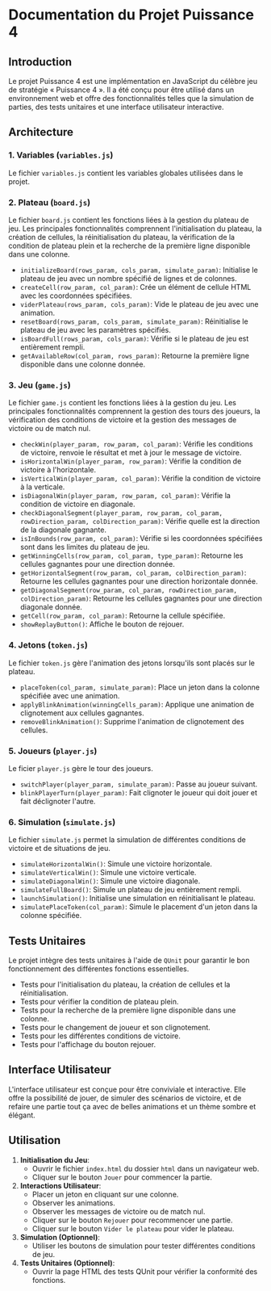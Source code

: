 # Documentation du Projet Puissance 4

## Introduction

Le projet Puissance 4 est une implémentation en JavaScript du célèbre jeu de stratégie « Puissance 4 ». Il a été conçu pour être utilisé dans un environnement web et offre des fonctionnalités telles que la simulation de parties, des tests unitaires et une interface utilisateur interactive.

## Architecture

### 1. **Variables (`variables.js`)**

Le fichier `variables.js` contient les variables globales utilisées dans le projet.

### 2. **Plateau (`board.js`)**

Le fichier `board.js` contient les fonctions liées à la gestion du plateau de jeu. Les principales fonctionnalités comprennent l'initialisation du plateau, la création de cellules, la réinitialisation du plateau, la vérification de la condition de plateau plein et la recherche de la première ligne disponible dans une colonne.

- `initializeBoard(rows_param, cols_param, simulate_param)`: Initialise le plateau de jeu avec un nombre spécifié de lignes et de colonnes.
- `createCell(row_param, col_param)`: Crée un élément de cellule HTML avec les coordonnées spécifiées.
- `viderPlateau(rows_param, cols_param)`: Vide le plateau de jeu avec une animation.
- `resetBoard(rows_param, cols_param, simulate_param)`: Réinitialise le plateau de jeu avec les paramètres spécifiés.
- `isBoardFull(rows_param, cols_param)`: Vérifie si le plateau de jeu est entièrement rempli.
- `getAvailableRow(col_param, rows_param)`: Retourne la première ligne disponible dans une colonne donnée.

### 3. **Jeu (`game.js`)**

Le fichier `game.js` contient les fonctions liées à la gestion du jeu. Les principales fonctionnalités comprennent la gestion des tours des joueurs, la vérification des conditions de victoire et la gestion des messages de victoire ou de match nul.

- `checkWin(player_param, row_param, col_param)`: Vérifie les conditions de victoire, renvoie le résultat et met à jour le message de victoire.
- `isHorizontalWin(player_param, row_param)`: Vérifie la condition de victoire à l'horizontale.
- `isVerticalWin(player_param, col_param)`: Vérifie la condition de victoire à la verticale.
- `isDiagonalWin(player_param, row_param, col_param)`: Vérifie la condition de victoire en diagonale.
- `checkDiagonalSegment(player_param, row_param, col_param, rowDirection_param, colDirection_param)`: Vérifie quelle est la direction de la diagonale gagnante.
- `isInBounds(row_param, col_param)`: Vérifie si les coordonnées spécifiées sont dans les limites du plateau de jeu.
- `getWinningCells(row_param, col_param, type_param)`: Retourne les cellules gagnantes pour une direction donnée.
- `getHorizontalSegment(row_param, col_param, colDirection_param)`: Retourne les cellules gagnantes pour une direction horizontale donnée.
- `getDiagonalSegment(row_param, col_param, rowDirection_param, colDirection_param)`: Retourne les cellules gagnantes pour une direction diagonale donnée.
- `getCell(row_param, col_param)`: Retourne la cellule spécifiée.
- `showReplayButton()`: Affiche le bouton de rejouer.

### 4. **Jetons (`token.js`)**

Le fichier `token.js` gère l'animation des jetons lorsqu'ils sont placés sur le plateau.

- `placeToken(col_param, simulate_param)`: Place un jeton dans la colonne spécifiée avec une animation.
- `applyBlinkAnimation(winningCells_param)`: Applique une animation de clignotement aux cellules gagnantes.
- `removeBlinkAnimation()`: Supprime l'animation de clignotement des cellules.

### 5. **Joueurs (`player.js`)**

Le ficier `player.js` gère le tour des joueurs.

- `switchPlayer(player_param, simulate_param)`: Passe au joueur suivant.
- `blinkPlayerTurn(player_param)`: Fait clignoter le joueur qui doit jouer et fait déclignoter l'autre.

### 6. **Simulation (`simulate.js`)**

Le fichier `simulate.js` permet la simulation de différentes conditions de victoire et de situations de jeu.

- `simulateHorizontalWin()`: Simule une victoire horizontale.
- `simulateVerticalWin()`: Simule une victoire verticale.
- `simulateDiagonalWin()`: Simule une victoire diagonale.
- `simulateFullBoard()`: Simule un plateau de jeu entièrement rempli.
- `launchSimulation()`: Initialise une simulation en réinitialisant le plateau.
- `simulatePlaceToken(col_param)`: Simule le placement d'un jeton dans la colonne spécifiée.

## Tests Unitaires

Le projet intègre des tests unitaires à l'aide de `QUnit` pour garantir le bon fonctionnement des différentes fonctions essentielles.

- Tests pour l'initialisation du plateau, la création de cellules et la réinitialisation.
- Tests pour vérifier la condition de plateau plein.
- Tests pour la recherche de la première ligne disponible dans une colonne.
- Tests pour le changement de joueur et son clignotement.
- Tests pour les différentes conditions de victoire.
- Tests pour l'affichage du bouton rejouer.

## Interface Utilisateur

L'interface utilisateur est conçue pour être conviviale et interactive. Elle offre la possibilité de jouer, de simuler des scénarios de victoire, et de refaire une partie tout ça avec de belles animations et un thème sombre et élégant.

## Utilisation

1. **Initialisation du Jeu**:
   - Ouvrir le fichier `index.html` du dossier `html` dans un navigateur web.
   - Cliquer sur le bouton `Jouer` pour commencer la partie.
2. **Interactions Utilisateur**:
   - Placer un jeton en cliquant sur une colonne.
   - Observer les animations.
   - Observer les messages de victoire ou de match nul.
   - Cliquer sur le bouton `Rejouer` pour recommencer une partie.
   - Cliquer sur le bouton `Vider le plateau` pour vider le plateau.
3. **Simulation (Optionnel)**:
   - Utiliser les boutons de simulation pour tester différentes conditions de jeu.
4. **Tests Unitaires (Optionnel)**:
   - Ouvrir la page HTML des tests QUnit pour vérifier la conformité des fonctions.
